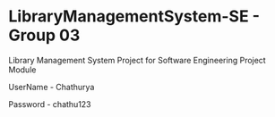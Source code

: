 # LibraryManagementSystem-SE - Group 03
Library Management System Project for Software Engineering Project Module

UserName - Chathurya

Password - chathu123
